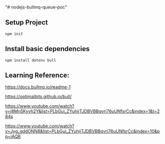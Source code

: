 "# nodejs-bullmq-queue-poc" 

## Setup Project

    npm init

## Install basic dependencies

    npm install dotenv bull

## Learning Reference:

https://docs.bullmq.io/readme-1

https://optimalbits.github.io/bull/

https://www.youtube.com/watch?v=i8Mn5Kyvh2Y&list=PLbGui_ZYuhijTJDBVBBqvri76uUNfsrCc&index=1&t=284s

https://www.youtube.com/watch?v=Jyg_gddONN8&list=PLbGui_ZYuhijTJDBVBBqvri76uUNfsrCc&index=10&pp=iAQB
